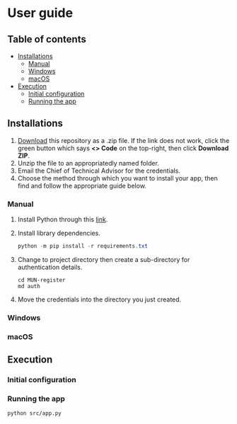 # User guide <!-- omit from toc -->

## Table of contents <!-- omit from toc -->

- [Installations](#installations)
  - [Manual](#manual)
  - [Windows](#windows)
  - [macOS](#macos)
- [Execution](#execution)
  - [Initial configuration](#initial-configuration)
  - [Running the app](#running-the-app)

## Installations

1. [Download](https://github.com/Ya-Foo/MUN-register/archive/refs/heads/main.zip) this repository as a .zip file. If the link does not work, click the green button which says **<> Code** on the top-right, then click **Download ZIP**.
2. Unzip the file to an appropriatedly named folder.
3. Email the Chief of Technical Advisor for the credentials.
4. Choose the method through which you want to install your app, then find and follow the appropriate guide below.

### Manual

1. Install Python through this [link](https://www.python.org/downloads/).
2. Install library dependencies.

    ```powershell
    python -m pip install -r requirements.txt
    ```

3. Change to project directory then create a sub-directory for authentication details.

    ```shell
    cd MUN-register
    md auth
    ```

4. Move the credentials into the directory you just created.

### Windows

### macOS

## Execution

### Initial configuration

### Running the app

`python src/app.py`

